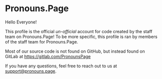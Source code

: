 # Pronouns.Page

Hello Everyone!

This profile is the official *un-official* account for code created by the staff team on Pronouns.Page! To be more specific, this profile is ran by members of the staff team for Pronouns.Page.

Most of our source code is not found on GitHub, but instead found on GitLab at <https://gitlab.com/PronounsPage>

If you have any questions, feel free to reach out to us at <support@pronouns.page>.
